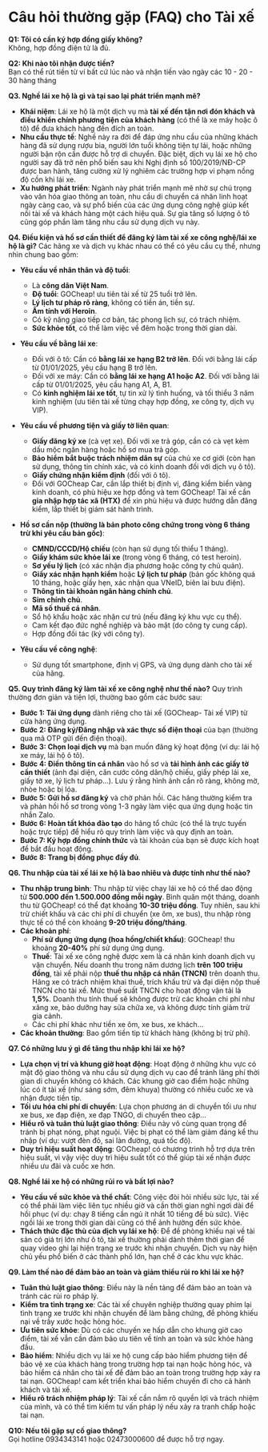 # Câu hỏi thường gặp (FAQ) cho Tài xế

**Q1: Tôi có cần ký hợp đồng giấy không?**  
Không, hợp đồng điện tử là đủ.  

**Q2: Khi nào tôi nhận được tiền?**  
Bạn có thể rút tiền từ ví bất cứ lúc nào và nhận tiền vào ngày các 10 - 20 - 30 hàng tháng 

**Q3. Nghề lái xe hộ là gì và tại sao lại phát triển mạnh mẽ?**
*   **Khái niệm**: Lái xe hộ là một dịch vụ mà **tài xế đến tận nơi đón khách và điều khiển chính phương tiện của khách hàng** (có thể là xe máy hoặc ô tô) để đưa khách hàng đến đích an toàn.
*   **Nhu cầu thực tế**: Nghề này ra đời để đáp ứng nhu cầu của những khách hàng đã sử dụng rượu bia, người lớn tuổi không tiện tự lái, hoặc những người bận rộn cần được hỗ trợ di chuyển. Đặc biệt, dịch vụ lái xe hộ cho người say đã trở nên phổ biến sau khi Nghị định số 100/2019/NĐ-CP được ban hành, tăng cường xử lý nghiêm các trường hợp vi phạm nồng độ cồn khi lái xe.
*   **Xu hướng phát triển**: Ngành này phát triển mạnh mẽ nhờ sự chú trọng vào văn hóa giao thông an toàn, nhu cầu di chuyển cá nhân linh hoạt ngày càng cao, và sự phổ biến của các ứng dụng công nghệ giúp kết nối tài xế và khách hàng một cách hiệu quả. Sự gia tăng số lượng ô tô cũng góp phần làm tăng nhu cầu sử dụng dịch vụ này.

**Q4. Điều kiện và hồ sơ cần thiết để đăng ký làm tài xế xe công nghệ/lái xe hộ là gì?**
Các hãng xe và dịch vụ khác nhau có thể có yêu cầu cụ thể, nhưng nhìn chung bao gồm:
*   **Yêu cầu về nhân thân và độ tuổi**:
    *   Là **công dân Việt Nam**.
    *   **Độ tuổi**: GOCheap! ưu tiên tài xế từ 25 tuổi trở lên. 
    *   **Lý lịch tư pháp rõ ràng**, không có tiền án, tiền sự.
    *   **Âm tính với Heroin**.
    *   Có kỹ năng giao tiếp cơ bản, tác phong lịch sự, có trách nhiệm.
    *   **Sức khỏe tốt**, có thể làm việc về đêm hoặc trong thời gian dài.

*   **Yêu cầu về bằng lái xe**:
    *   Đối với ô tô: Cần có **bằng lái xe hạng B2 trở lên**. Đối với bằng lái cấp từ 01/01/2025, yêu cầu hạng B trở lên.
    *   Đối với xe máy: Cần có **bằng lái xe hạng A1 hoặc A2**. Đối với bằng lái cấp từ 01/01/2025, yêu cầu hạng A1, A, B1.
    *   Có **kinh nghiệm lái xe tốt**, tự tin xử lý tình huống, và tối thiểu 3 năm kinh nghiệm (ưu tiên tài xế từng chạy hợp đồng, xe công ty, dịch vụ VIP).

*   **Yêu cầu về phương tiện và giấy tờ liên quan**:
    *   **Giấy đăng ký xe** (cà vẹt xe). Đối với xe trả góp, cần có cà vẹt kèm dấu mộc ngân hàng hoặc hồ sơ mua trả góp.
    *   **Bảo hiểm bắt buộc trách nhiệm dân sự** của chủ xe cơ giới (còn hạn sử dụng, thông tin chính xác, và có kinh doanh đối với dịch vụ ô tô).
    *   **Giấy chứng nhận kiểm định** (đối với ô tô).
    *   Đối với GOCheap Car, cần lắp thiết bị định vị, đăng kiểm biển vàng kinh doanh, có phù hiệu xe hợp đồng và tem GOCheap! Tài xế cần **gia nhập hợp tác xã (HTX)** để xin phù hiệu và được hướng dẫn đăng kiểm, lắp thiết bị giám sát hành trình.

*   **Hồ sơ cần nộp (thường là bản photo công chứng trong vòng 6 tháng trừ khi yêu cầu bản gốc)**:
    *   **CMND/CCCD/Hộ chiếu** (còn hạn sử dụng tối thiểu 1 tháng).
    *   **Giấy khám sức khỏe lái xe** (trong vòng 6 tháng, có test heroin).
    *   **Sơ yếu lý lịch** (có xác nhận địa phương hoặc công ty chủ quản).
    *   **Giấy xác nhận hạnh kiểm** hoặc **Lý lịch tư pháp** (bản gốc không quá 10 tháng, hoặc giấy hẹn, xác nhận qua VNeID, biên lai bưu điện).
    *   **Thông tin tài khoản ngân hàng chính chủ**.
    *   **Sim chính chủ**.
    *   **Mã số thuế cá nhân**.
    *   Sổ hộ khẩu hoặc xác nhận cư trú (nếu đăng ký khu vực cụ thể).
    *   Cam kết đạo đức nghề nghiệp và bảo mật (do công ty cung cấp).
    *   Hợp đồng đối tác (ký với công ty).

*   **Yêu cầu về công nghệ**:
    *   Sử dụng tốt smartphone, định vị GPS, và ứng dụng dành cho tài xế của hãng.

**Q5. Quy trình đăng ký làm tài xế xe công nghệ như thế nào?**
Quy trình thường đơn giản và tiện lợi, thường bao gồm các bước sau:
*   **Bước 1: Tải ứng dụng** dành riêng cho tài xế (GOCheap- Tài xế VIP) từ cửa hàng ứng dụng.
*   **Bước 2: Đăng ký/Đăng nhập và xác thực số điện thoại** của bạn (thường qua mã OTP gửi đến điện thoại).
*   **Bước 3: Chọn loại dịch vụ** mà bạn muốn đăng ký hoạt động (ví dụ: lái hộ xe máy, lái hộ ô tô).
*   **Bước 4: Điền thông tin cá nhân** vào hồ sơ và **tải hình ảnh các giấy tờ cần thiết** (ảnh đại diện, căn cước công dân/hộ chiếu, giấy phép lái xe, giấy tờ xe, lý lịch tư pháp...). Lưu ý rằng hình ảnh cần rõ ràng, không mờ, nhòe hoặc bị lóa.
*   **Bước 5: Gửi hồ sơ đăng ký** và chờ phản hồi. Các hãng thường kiểm tra và phản hồi hồ sơ trong vòng 1-3 ngày làm việc qua ứng dụng hoặc tin nhắn Zalo.
*   **Bước 6: Hoàn tất khóa đào tạo** do hãng tổ chức (có thể là trực tuyến hoặc trực tiếp) để hiểu rõ quy trình làm việc và quy định an toàn.
*   **Bước 7: Ký hợp đồng chính thức** và tài khoản của bạn sẽ được kích hoạt để bắt đầu hoạt động.
*   **Bước 8: Trang bị đồng phục đầy đủ**.

**Q6. Thu nhập của tài xế lái xe hộ là bao nhiêu và được tính như thế nào?**
*   **Thu nhập trung bình**: Thu nhập từ việc chạy lái xe hộ có thể dao động từ **500.000 đến 1.500.000 đồng mỗi ngày**. Bình quân một tháng, doanh thu từ GOCheap! có thể đạt khoảng **10-30 triệu đồng**. Tuy nhiên, sau khi trừ chiết khấu và các chi phí di chuyển (xe ôm, xe bus), thu nhập ròng thực tế có thể còn khoảng **9-20 triệu đồng/tháng**. 
*   **Các khoản phí**:
    *   **Phí sử dụng ứng dụng (hoa hồng/chiết khấu)**: GOCheap! thu khoảng **20-40%** phí sử dụng ứng dụng. 
    *   **Thuế**: Tài xế xe công nghệ được xem là cá nhân kinh doanh dịch vụ vận chuyển. Nếu doanh thu trong năm dương lịch **trên 100 triệu đồng**, tài xế phải nộp **thuế thu nhập cá nhân (TNCN)** trên doanh thu. Hãng xe có trách nhiệm khai thuế, trích khấu trừ và đại diện nộp thuế TNCN cho tài xế. Mức thuế suất TNCN cho hoạt động vận tải là **1,5%**. Doanh thu tính thuế sẽ không được trừ các khoản chi phí như xăng xe, bảo dưỡng hay sửa chữa xe, và không được tính giảm trừ gia cảnh.
    *   Các chi phí khác như tiền xe ôm, xe bus, xe khách...
*   **Các khoản thưởng**: Bao gồm tiền tip từ khách hàng (không bị trừ phí). 

**Q7. Có những lưu ý gì để tăng thu nhập khi lái xe hộ?**
*   **Lựa chọn vị trí và khung giờ hoạt động**: Hoạt động ở những khu vực có mật độ giao thông và nhu cầu sử dụng dịch vụ cao để tránh lãng phí thời gian di chuyển không có khách. Các khung giờ cao điểm hoặc những lúc có ít tài xế (như sáng sớm, đêm khuya) thường có nhiều cuốc xe và nhận được tiền tip.
*   **Tối ưu hóa chi phí di chuyển**: Lựa chọn phương án di chuyển tối ưu như xe bus, xe đạp điện, xe đạp TNGO, di chuyển theo cặp...
*   **Hiểu rõ và tuân thủ luật giao thông**: Điều này vô cùng quan trọng để tránh bị phạt nóng, phạt nguội. Việc bị phạt có thể làm giảm đáng kể thu nhập (ví dụ: vượt đèn đỏ, sai làn đường, quá tốc độ).
*   **Duy trì hiệu suất hoạt động**: GOCheap! có chương trình hỗ trợ dựa trên hiệu suất, vì vậy việc duy trì hiệu suất tốt có thể giúp tài xế nhận được nhiều ưu đãi và cuốc xe hơn.

**Q8. Nghề lái xe hộ có những rủi ro và bất lợi nào?**
*   **Yêu cầu về sức khỏe và thể chất**: Công việc đòi hỏi nhiều sức lực, tài xế có thể phải làm việc liên tục nhiều giờ và cần thời gian nghỉ ngơi dài để hồi phục (ví dụ: chạy 8 tiếng cần ngủ ít nhất 10 tiếng để bù sức). Việc ngồi lái xe trong thời gian dài cũng có thể ảnh hưởng đến sức khỏe.
*   **Thách thức đặc thù của dịch vụ lái xe hộ**: Để đề phòng khiếu nại về tài sản có giá trị lớn như ô tô, tài xế thường phải dành thêm thời gian để quay video ghi lại hiện trạng xe trước khi nhận chuyến. Dịch vụ này hiện chủ yếu phổ biến ở các thành phố lớn, hạn chế ở các khu vực khác.

**Q9. Làm thế nào để đảm bảo an toàn và giảm thiểu rủi ro khi lái xe hộ?**
*   **Tuân thủ luật giao thông**: Điều này là nền tảng để đảm bảo an toàn và tránh các rủi ro pháp lý.
*   **Kiểm tra tình trạng xe**: Các tài xế chuyên nghiệp thường quay phim lại tình trạng xe trước khi nhận chuyến để làm bằng chứng, đề phòng khiếu nại về trầy xước hoặc hỏng hóc.
*   **Ưu tiên sức khỏe**: Dù có các chuyến xe hấp dẫn cho khung giờ cao điểm, tài xế vẫn cần đảm bảo ưu tiên về tính an toàn và sức khỏe hàng đầu.
*   **Bảo hiểm**: Nhiều dịch vụ lái xe hộ cung cấp bảo hiểm phương tiện để bảo vệ xe của khách hàng trong trường hợp tai nạn hoặc hỏng hóc, và bảo hiểm cá nhân cho tài xế để đảm bảo an toàn trong trường hợp xảy ra tai nạn. GOCheap! cam kết triển khai bảo hiểm chuyến đi cho cả hành khách và tài xế.
*   **Hiểu rõ trách nhiệm pháp lý**: Tài xế cần nắm rõ quyền lợi và trách nhiệm của mình, và có thể tìm kiếm tư vấn pháp lý nếu xảy ra tranh chấp hoặc tai nạn.

**Q10: Nếu tôi gặp sự cố giao thông?**  
Gọi hotline 0934343141 hoặc 02473000600 để được hỗ trợ ngay.  
